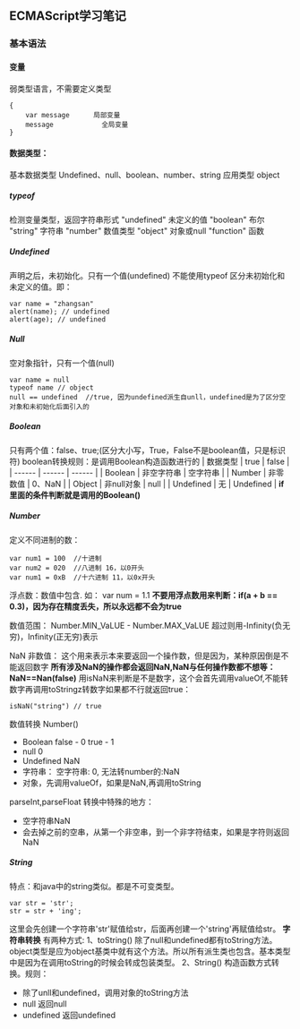 ## ECMAScript学习笔记
### 基本语法
#### 变量
弱类型语言，不需要定义类型
```
{
    var message      局部变量
    message            全局变量
}
```
#### 数据类型：
 基本数据类型 Undefined、null、boolean、number、string
 应用类型  object
##### typeof  
检测变量类型，返回字符串形式
"undefined"  未定义的值
"boolean"  布尔
"string"  字符串
"number"  数值类型
"object"  对象或null
"function"  函数
##### Undefined
声明之后，未初始化。只有一个值(undefined)
不能使用typeof 区分未初始化和未定义的值。即：
```
var name = "zhangsan"
alert(name); // undefined
alert(age); // undefined
```
##### Null
空对象指针，只有一个值(null)
```
var name = null
typeof name // object
null == undefined  //true, 因为undefined派生自unll，undefined是为了区分空对象和未初始化后面引入的
```
##### Boolean
只有两个值：false、true;(区分大小写，True，False不是boolean值，只是标识符)
boolean转换规则：是调用Boolean构造函数进行的
| 数据类型 | true | false |
| ------ | ------ | ------ |
| Boolean | 非空字符串 | 空字符串 |
| Number | 非零数值 | 0、NaN |
| Object | 非null对象 | null |
| Undefined | 无 | Undefined |
**if里面的条件判断就是调用的Boolean()**

##### Number
定义不同进制的数：
```
var num1 = 100  //十进制
var num2 = 020  //八进制 16，以0开头
var num1 = 0xB  //十六进制 11，以0x开头
```
浮点数：数值中包含.
如： var num = 1.1
**不要用浮点数用来判断：if(a + b == 0.3)，因为存在精度丢失，所以永远都不会为true**

数值范围：
Number.MIN_VaLUE - Number.MAX_VaLUE
超过则用-Infinity(负无穷)，Infinity(正无穷)表示

NaN  非数值：
这个用来表示本来要返回一个操作数，但是因为，某种原因倒是不能返回数字
**所有涉及NaN的操作都会返回NaN,NaN与任何操作数都不想等：NaN==Nan(false)**
用isNaN来判断是不是数字，这个会首先调用valueOf,不能转数字再调用toStringz转数字如果都不行就返回true： 
```
isNaN("string") // true
```
数值转换
Number()
-  Boolean  false - 0 true - 1
-  null 0
-  Undefined  NaN
-  字符串： 空字符串: 0, 无法转number的:NaN
-  对象，先调用valueOf，如果是NaN,再调用toString

parseInt,parseFloat 转换中特殊的地方：

- 空字符串NaN
- 会去掉之前的空串，从第一个非空串，到一个非字符结束，如果是字符则返回NaN 

##### String
特点：和java中的string类似。都是不可变类型。
```
var str = 'str';
str = str + 'ing';
```
这里会先创建一个字符串'str'赋值给str，后面再创建一个'string'再赋值给str。
**字符串转换**
有两种方式: 
1、toString()
除了null和undefined都有toString方法。object类型是应为object基类中就有这个方法。所以所有派生类也包含。基本类型中是因为在调用toString的时候会转成包装类型。
2、String()
构造函数方式转换。规则：

- 除了unll和undefined，调用对象的toString方法 
- null  返回null
- undefined 返回undefined